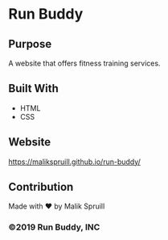 # Run Buddy

## Purpose
A website that offers fitness training services.

## Built With
* HTML
* CSS

## Website
https://malikspruill.github.io/run-buddy/

## Contribution
Made with ❤️ by Malik Spruill

### ©️2019 Run Buddy, INC
